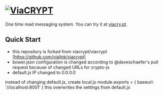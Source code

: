 # [![ViaCRYPT](assets/img/logo.png)](https://viacry.pt/)

One time read messaging system. You can try it at [viacry.pt](https://viacry.pt/).

## Quick Start

- this repository is forked from viacrypt/viacrypt [https://github.com/vialink/viacrypt]
- bower.json configuration is changed according to @daveschaefer's pull request because of changed URLs for crypto-js
- default.js IP changed to 0.0.0.0

instead of changing default.js, create local.js 
    module.exports = {
        baseurl: '//localhost:8001'
    }
this overwrites the settings from default.js

